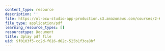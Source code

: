 ```yaml
---
content_type: resource
description: ''
file: https://ol-ocw-studio-app-production.s3.amazonaws.com/courses/2-627-fundamentals-of-photovoltaics-fall-2013/9f0103f5cc2df616d62c525b1f3ce8bf_k12GMjtN8aA.pdf
file_type: application/pdf
learning_resource_types: []
resourcetype: Document
title: 3play pdf file
uid: 9f0103f5-cc2d-f616-d62c-525b1f3ce8bf
---
```


